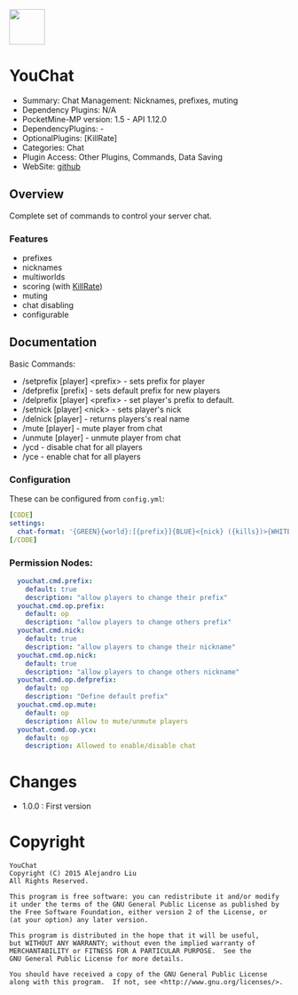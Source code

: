 <img src="https://raw.githubusercontent.com/alejandroliu/plugin-remakes/master/Media/Chat-icon.png" style="width:64px;height:64px" width="64" height="64"/>

# YouChat

* Summary: Chat Management: Nicknames, prefixes, muting
* Dependency Plugins: N/A
* PocketMine-MP version: 1.5 - API 1.12.0
* DependencyPlugins: -
* OptionalPlugins: [KillRate]
* Categories: Chat
* Plugin Access: Other Plugins, Commands, Data Saving
* WebSite: [github](https://github.com/alejandroliu/plugin-remakes/tree/master/YouChat)

## Overview

Complete set of commands to control your server chat.

### Features

* prefixes
* nicknames
* multiworlds
* scoring (with
  [KillRate](http://forums.pocketmine.net/plugins/killrate.1137/))
* muting
* chat disabling
* configurable

## Documentation

Basic Commands:

* /setprefix [player] &lt;prefix&gt; - sets prefix for player
* /defprefix [prefix] - sets default prefix for new players
* /delprefix [player] &lt;prefix&gt; - set player's prefix to default.
* /setnick [player] &lt;nick&gt; - sets player's nick
* /delnick [player] - returns players's real name
* /mute [player] - mute player from chat
* /unmute [player] - unmute player from chat
* /ycd - disable chat for all players
* /yce - enable chat for all players


### Configuration

These can be configured from `config.yml`:

```YAML
[CODE]
settings:
  chat-format: '{GREEN}{world}:[{prefix}]{BLUE}<{nick} ({kills})>{WHITE} {message}'
[/CODE]
```

### Permission Nodes:

```YAML
  youchat.cmd.prefix:
    default: true
    description: "allow players to change their prefix"
  youchat.cmd.op.prefix:
    default: op
    description: "allow players to change others prefix"
  youchat.cmd.nick:
    default: true
    description: "allow players to change their nickname"
  youchat.cmd.op.nick:
    default: true
    description: "allow players to change others nickname"
  youchat.cmd.op.defprefix:
    default: op
    description: "Define default prefix"
  youchat.cmd.op.mute:
    default: op
    description: Allow to mute/unmute players
  youchat.comd.op.ycx:
    default: op
    description: Allowed to enable/disable chat
```

# Changes

* 1.0.0 : First version

# Copyright

    YouChat
    Copyright (C) 2015 Alejandro Liu
    All Rights Reserved.

    This program is free software: you can redistribute it and/or modify
    it under the terms of the GNU General Public License as published by
    the Free Software Foundation, either version 2 of the License, or
    (at your option) any later version.

    This program is distributed in the hope that it will be useful,
    but WITHOUT ANY WARRANTY; without even the implied warranty of
    MERCHANTABILITY or FITNESS FOR A PARTICULAR PURPOSE.  See the
    GNU General Public License for more details.

    You should have received a copy of the GNU General Public License
    along with this program.  If not, see <http://www.gnu.org/licenses/>.
